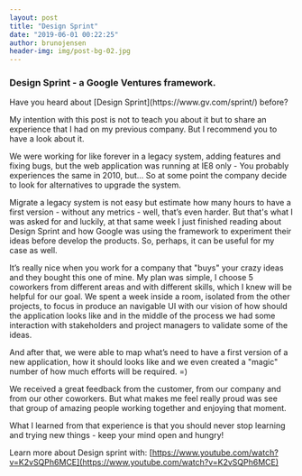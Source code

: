 ```yaml
---
layout: post
title: "Design Sprint"
date: "2019-06-01 00:22:25"
author: brunojensen
header-img: img/post-bg-02.jpg
---
```


<h3>Design Sprint - a Google Ventures framework.</h3>
<p>Have you heard about [Design Sprint](https://www.gv.com/sprint/) before?</p>

<p>My intention with this post is not to teach you about it but to share an experience that I had on my previous company. But I recommend you to have a look about it.</p>

<p>We were working for like forever in a legacy system, adding features and fixing bugs, but the web application was running at IE8 only - You probably experiences the same in 2010, but... So at some point the company decide to look for alternatives to upgrade the system.</p>

<p>Migrate a legacy system is not easy but estimate how many hours to have a first version - without any metrics - well, that’s even harder. But that's what I was asked for and luckily, at that same week I just finished reading about Design Sprint and how Google was using the framework to experiment their ideas before develop the products. So, perhaps, it can be useful for my case as well.</p>

<p>It’s really nice when you work for a company that "buys" your crazy ideas and they bought this one of mine. My plan was simple, I choose 5 coworkers from different areas and with different skills, which I knew will be helpful for our goal. We spent a week inside a room, isolated from the other projects, to focus in produce an navigable UI with our vision of how should the application looks like and in the middle of the process we had some interaction with stakeholders and project managers to validate some of the ideas.</p>

<p>And after that, we were able to map what’s need to have a first version of a new application, how it should looks like and we even created a "magic" number of how much efforts will be required. =)</p>

<p>We received a great feedback from the customer, from our company and from our other coworkers. But what makes me feel really proud was see that group of amazing people working together and enjoying that moment.</p>

<p>What I learned from that experience is that you should never stop learning and trying new things - keep your mind open and hungry!</p>

Learn more about Design sprint with: [https://www.youtube.com/watch?v=K2vSQPh6MCE](https://www.youtube.com/watch?v=K2vSQPh6MCE)
